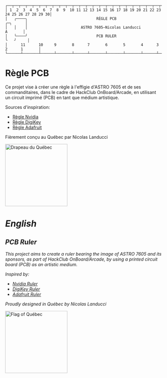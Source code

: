 ```
┌──┬──┬──┬──┬──┬──┬──┬──┬──┬──┬──┬──┬──┬──┬──┬──┬──┬──┬──┬──┬──┬──┬──┬──┬──┬──┬──┬──┬──┬──┬┐
│ 1  2  3  4  5  6  7  8  9  10 11 12 13 14 15 16 17 18 19 20 21 22 23 24 25 26 27 28 29 30│
│   ╭────╮                               RÈGLE PCB                                ╭─╮      │
│   │    │                        ASTRO 7605—Nicolas Landucci                      A       │
│   ╰────╯                               PCB RULER                               ╰   ╯     │
│      11      10     9       8      7       6       5       4      3       2      1       │
└──────┴───────┴──────┴───────┴──────┴───────┴───────┴───────┴──────┴───────┴──────┴───────┘
```

# Règle PCB
Ce projet vise à créer une règle à l'effigie d'ASTRO 7605 et de ses commanditaires, dans le cadre de HackClub OnBoard/Arcade, en utilisant un circuit imprimé (PCB) en tant que médium artistique.

Sources d'inspiration:
- [Règle Nvidia](https://www.reddit.com/r/nvidia/comments/dde7fr/so_i_got_a_ruler/)
- [Règle DigiKey](https://www.digikey.ca/en/products/detail/digikey/DKS-PCB-RULER-12INCH/5767550)
- [Règle Adafruit](https://www.adafruit.com/product/1554)

Fièrement conçu au Québec par Nicolas Landucci

<img src="https://upload.wikimedia.org/wikipedia/commons/5/5f/Flag_of_Quebec.svg" alt="Drapeau du Québec" width="200" />


# *English*
## *PCB Ruler*
*This project aims to create a ruler bearing the image of ASTRO 7605 and its sponsors, as part of HackClub OnBoard/Arcade, by using a printed circuit board (PCB) as an artistic medium.*

*Inspired by:*
- [*Nvidia Ruler*](https://www.reddit.com/r/nvidia/comments/dde7fr/so_i_got_a_ruler/)
- [*DigiKey Ruler*](https://www.digikey.ca/en/products/detail/digikey/DKS-PCB-RULER-12INCH/5767550)
- [*Adafruit Ruler*](https://www.adafruit.com/product/1554)

*Proudly designed in Québec by Nicolas Landucci*

<img src="https://upload.wikimedia.org/wikipedia/commons/5/5f/Flag_of_Quebec.svg" alt="Flag of Québec" width="200" />
